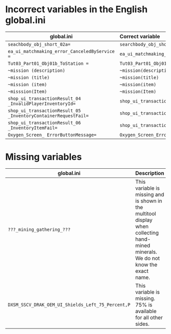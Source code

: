 # Incorrect variables in the English global.ini

| global.ini                                                     | Correct variable                                              |
| -------------------------------------------------------------- | :------------------------------------------------------------ |
| `seachbody_obj_short_02a=`                                     | `searchbody_obj_short_02a=`                                   |
| `ea_ui_matchmaking_error_CanceledByService =`                  | `ea_ui_matchmaking_error_CanceledByService=`                  |
| `Tut03_Part01_Obj01b_ToStation =`                              | `Tut03_Part01_Obj01b_ToStation=`                              |
| `~mission (description)`                                       | `~mission(description)`                                       |
| `~mission (title)`                                             | `~mission(title)`                                             |
| `~mission (item)`                                              | `~mission(item)`                                              |
| `~misssion(Item)`                                              | `~mission(Item)`                                              |
| `shop_ui_transactionResult_04 _InvalidPlayerInventoryId=`      | `shop_ui_transactionResult_04_InvalidPlayerInventoryId=`      |
| `shop_ui_transactionResult_05 _InventoryContainerRequestFail=` | `shop_ui_transactionResult_05_InventoryContainerRequestFail=` |
| `shop_ui_transactionResult_06 _InventoryItemFail=`             | `shop_ui_transactionResult_06_InventoryItemFail=`             |
| `Oxygen_Screen_ ErrorButtonMessage=`                           | `Oxygen_Screen_ErrorButtonMessage=`                           |

# Missing variables

| global.ini                                        | Description                                                                                                                        |
| ------------------------------------------------- | :--------------------------------------------------------------------------------------------------------------------------------- |
| `???_mining_gathering_???`                        | This variable is missing and is shown in the multitool display when collecting hand-mined minerals. We do not know the exact name. |
| `DXSM_SSCV_DRAK_OEM_UI_Shields_Left_75_Percent,P` | This variable is missing. 75% is available for all other sides.                                                                    |
